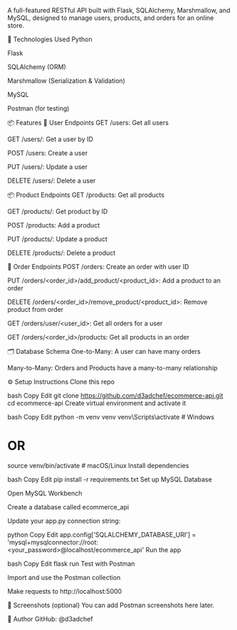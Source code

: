 A full-featured RESTful API built with Flask, SQLAlchemy, Marshmallow, and MySQL, designed to manage users, products, and orders for an online store.

🔧 Technologies Used
Python

Flask

SQLAlchemy (ORM)

Marshmallow (Serialization & Validation)

MySQL

Postman (for testing)

📦 Features
👤 User Endpoints
GET /users: Get all users

GET /users/<id>: Get a user by ID

POST /users: Create a user

PUT /users/<id>: Update a user

DELETE /users/<id>: Delete a user

📦 Product Endpoints
GET /products: Get all products

GET /products/<id>: Get product by ID

POST /products: Add a product

PUT /products/<id>: Update a product

DELETE /products/<id>: Delete a product

🧾 Order Endpoints
POST /orders: Create an order with user ID

PUT /orders/<order_id>/add_product/<product_id>: Add a product to an order

DELETE /orders/<order_id>/remove_product/<product_id>: Remove product from order

GET /orders/user/<user_id>: Get all orders for a user

GET /orders/<order_id>/products: Get all products in an order

🗂 Database Schema
One-to-Many: A user can have many orders

Many-to-Many: Orders and Products have a many-to-many relationship

⚙️ Setup Instructions
Clone this repo

bash
Copy
Edit
git clone https://github.com/d3adchef/ecommerce-api.git
cd ecommerce-api
Create virtual environment and activate it

bash
Copy
Edit
python -m venv venv
venv\Scripts\activate    # Windows
# OR
source venv/bin/activate # macOS/Linux
Install dependencies

bash
Copy
Edit
pip install -r requirements.txt
Set up MySQL Database

Open MySQL Workbench

Create a database called ecommerce_api

Update your app.py connection string:

python
Copy
Edit
app.config['SQLALCHEMY_DATABASE_URI'] = 'mysql+mysqlconnector://root:<your_password>@localhost/ecommerce_api'
Run the app

bash
Copy
Edit
flask run
Test with Postman

Import and use the Postman collection

Make requests to http://localhost:5000

📸 Screenshots (optional)
You can add Postman screenshots here later.

👤 Author
GitHub: @d3adchef

